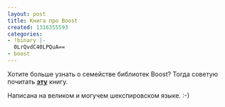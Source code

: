 ```yaml
---
layout: post
title: Книга про Boost
created: 1316355593
categories:
- !binary |-
  0LrQvdC40LPQuA==
- boost
---
```

Хотите больше узнать о семействе библиотек Boost? Тогда советую почитать <a href="http://en.highscore.de/cpp/boost/"><strong>эту</strong></a> книгу.

Написана на великом и могучем шекспировском языке. :-)
